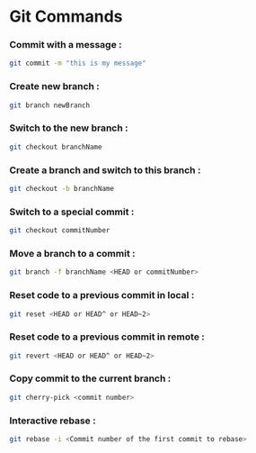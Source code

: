 # Git Commands

### Commit with a message :

```bash
git commit -m "this is my message"
```

### Create new branch :

```bash
git branch newBranch
```

### Switch to the new branch :

```bash
git checkout branchName
```

### Create a branch and switch to this branch :

```bash
git checkout -b branchName
```

### Switch to a special commit :

```bash
git checkout commitNumber
```

### Move a branch to a commit : 

```bash
git branch -f branchName <HEAD or commitNumber>
```
### Reset code to a previous commit in local :

```bash
git reset <HEAD or HEAD^ or HEAD~2>
```
### Reset code to a previous commit in remote :

```bash
git revert <HEAD or HEAD^ or HEAD~2>
```
### Copy commit to the current branch :

```bash
git cherry-pick <commit number>
```
### Interactive rebase :

```bash
git rebase -i <Commit number of the first commit to rebase>
```
